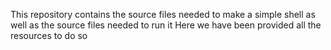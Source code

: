 This repository contains the source files needed to make a simple shell as well as the source files needed to run it
Here we have been provided all the resources to do so
